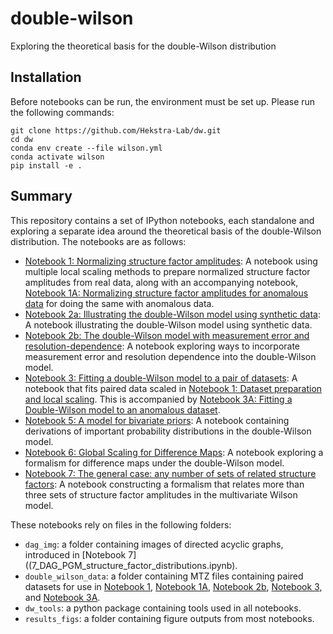 # double-wilson

Exploring the theoretical basis for the double-Wilson distribution

## Installation

Before notebooks can be run, the environment must be set up. Please run the following commands:

```
git clone https://github.com/Hekstra-Lab/dw.git
cd dw
conda env create --file wilson.yml
conda activate wilson
pip install -e .
```

## Summary
This repository contains a set of IPython notebooks, each standalone and exploring a separate idea around the theoretical basis of the double-Wilson distribution. The notebooks are as follows:
- [Notebook 1: Normalizing structure factor amplitudes](1_Dataset_prep_and_local_scaling.ipynb): A notebook using multiple local scaling methods to prepare normalized structure factor amplitudes from real data, along with an accompanying notebook, [Notebook 1A: Normalizing structure factor amplitudes for anomalous data](1A_Anom_dataset_prep_and_scaling.ipynb) for doing the same with anomalous data. 
- [Notebook 2a: Illustrating the double-Wilson model using synthetic data](2a_Synthetic_data_example.ipynb): A notebook illustrating the double-Wilson model using synthetic data. 
- [Notebook 2b: The double-Wilson model with measurement error and resolution-dependence](2b_Measurement_error_res_dependence.ipynb): A notebook exploring ways to incorporate measurement error and resolution dependence into the double-Wilson model. 
- [Notebook 3: Fitting a double-Wilson model to a pair of datasets](3_Fitting_DW_to_paired_data.ipynb): A notebook that fits paired data scaled in [Notebook 1: Dataset preparation and local scaling](1_Dataset_prep_and_local_scaling.ipynb). This is accompanied by [Notebook 3A: Fitting a Double-Wilson model to an anomalous dataset](3A_Fitting_the_DW_model_to_anomalous_data.ipynb). 
- [Notebook 5: A model for bivariate priors](5_Bivariate_priors.ipynb): A notebook containing derivations of important probability distributions in the double-Wilson model. 
- [Notebook 6: Global Scaling for Difference Maps](6_Revisiting_difference_maps.ipynb): A notebook exploring a formalism for difference maps under the double-Wilson model. 
- [Notebook 7: The general case: any number of sets of related structure factors](7_DAG_PGM_structure_factor_distributions.ipynb): A notebook constructing a formalism that relates more than three sets of structure factor amplitudes in the multivariate Wilson model.

These notebooks rely on files in the following folders:
- `dag_img`: a folder containing images of directed acyclic graphs, introduced in [Notebook 7]((7_DAG_PGM_structure_factor_distributions.ipynb). 
- `double_wilson_data`: a folder containing MTZ files containing paired datasets for use in [Notebook 1](1_Dataset_prep_and_local_scaling.ipynb), [Notebook 1A](1A_Anom_dataset_prep_and_scaling.ipynb), [Notebook 2b](2b_Measurement_error_res_dependence.ipynb), [Notebook 3](3_Fitting_DW_to_paired_data.ipynb), and [Notebook 3A](3A_Fitting_the_DW_model_to_anomalous_data.ipynb). 
- `dw_tools`: a python package containing tools used in all notebooks. 
- `results_figs`: a folder containing figure outputs from most notebooks. 

